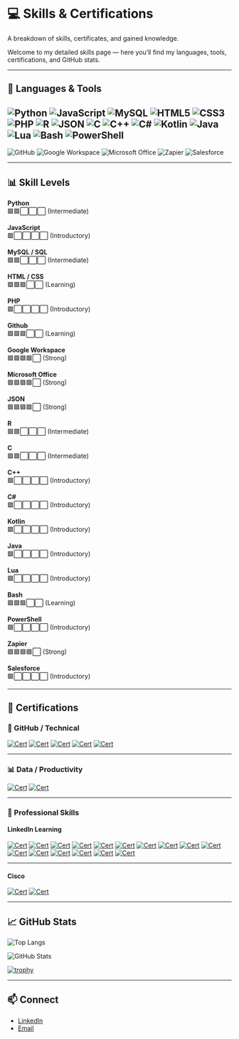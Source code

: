 # 💻 Skills & Certifications
A breakdown of skills, certificates, and gained knowledge.

Welcome to my detailed skills page — here you’ll find my languages, tools, certifications, and GitHub stats.

---

## 🚀 Languages & Tools

![Python](https://img.shields.io/badge/Python-3776AB?style=for-the-badge&logo=python&logoColor=white)
![JavaScript](https://img.shields.io/badge/JavaScript-F7DF1E?style=for-the-badge&logo=javascript&logoColor=black)
![MySQL](https://img.shields.io/badge/MySQL-005C84?style=for-the-badge&logo=mysql&logoColor=white)
![HTML5](https://img.shields.io/badge/HTML5-E34F26?style=for-the-badge&logo=html5&logoColor=white)
![CSS3](https://img.shields.io/badge/CSS3-1572B6?style=for-the-badge&logo=css3&logoColor=white)
![PHP](https://img.shields.io/badge/PHP-777BB4?style=for-the-badge&logo=php&logoColor=white)
![R](https://img.shields.io/badge/R-276DC3?style=for-the-badge&logo=r&logoColor=white)
![JSON](https://img.shields.io/badge/JSON-000000?style=for-the-badge&logo=json&logoColor=white)
![C](https://img.shields.io/badge/C-A8B9CC?style=for-the-badge&logo=c&logoColor=white)
![C++](https://img.shields.io/badge/C++-00599C?style=for-the-badge&logo=cplusplus&logoColor=white)
![C#](https://img.shields.io/badge/C%23-239120?style=for-the-badge&logo=csharp&logoColor=white)
![Kotlin](https://img.shields.io/badge/Kotlin-0095D5?style=for-the-badge&logo=kotlin&logoColor=white)
![Java](https://img.shields.io/badge/Java-007396?style=for-the-badge&logo=java&logoColor=white)
![Lua](https://img.shields.io/badge/Lua-2C2D72?style=for-the-badge&logo=lua&logoColor=white)
![Bash](https://img.shields.io/badge/Bash-4EAA25?style=for-the-badge&logo=gnu-bash&logoColor=white)
![PowerShell](https://img.shields.io/badge/PowerShell-5391FE?style=for-the-badge&logo=powershell&logoColor=white)
---
![GitHub](https://img.shields.io/badge/GitHub-181717?style=for-the-badge&logo=github&logoColor=white)
![Google Workspace](https://img.shields.io/badge/Google%20Workspace-4285F4?style=for-the-badge&logo=google&logoColor=white)
![Microsoft Office](https://img.shields.io/badge/Microsoft_Office-D83B01?style=for-the-badge&logo=microsoft-office&logoColor=white)
![Zapier](https://img.shields.io/badge/Zapier-FF4A00?style=for-the-badge&logo=zapier&logoColor=white)
![Salesforce](https://img.shields.io/badge/Salesforce-00A1E0?style=for-the-badge&logo=salesforce&logoColor=white)

---

## 📊 Skill Levels

**Python**  
🟩🟩⬜⬜⬜ (Intermediate)  

**JavaScript**  
🟩⬜⬜⬜⬜ (Introductory)  

**MySQL / SQL**  
🟩🟩⬜⬜⬜ (Intermediate)  

**HTML / CSS**  
🟩🟩🟩⬜⬜ (Learning)  

**PHP**  
🟩⬜⬜⬜⬜ (Introductory)  

**Github**  
🟩🟩🟩⬜⬜ (Learning)  

**Google Workspace**  
🟩🟩🟩🟩⬜ (Strong)  

**Microsoft Office**  
🟩🟩🟩🟩⬜ (Strong)  

**JSON**  
🟩🟩🟩🟩⬜ (Strong)  

**R**  
🟩🟩⬜⬜⬜ (Intermediate)  

**C**  
🟩🟩⬜⬜⬜ (Intermediate)  

**C++**  
🟩⬜⬜⬜⬜ (Introductory)  

**C#**  
🟩⬜⬜⬜⬜ (Introductory)  

**Kotlin**  
🟩⬜⬜⬜⬜ (Introductory)  

**Java**  
🟩⬜⬜⬜⬜ (Introductory)  

**Lua**  
🟩⬜⬜⬜⬜ (Introductory)  

**Bash**  
🟩🟩🟩⬜⬜ (Learning)  

**PowerShell**  
🟩⬜⬜⬜⬜ (Introductory)  

**Zapier**  
🟩🟩🟩🟩⬜ (Strong)  

**Salesforce**  
🟩⬜⬜⬜⬜ (Introductory)  

---

## 📜 Certifications

### 🐙 GitHub / Technical
[![Cert](https://img.shields.io/badge/GitHub-Career_Essentials_Professional_Certificate-blue?logo=github)]()
[![Cert](https://img.shields.io/badge/LinkedIn-Practical_GitHub_Code_Search-blue?logo=linkedin)]()
[![Cert](https://img.shields.io/badge/LinkedIn-Practical_GitHub_Actions-blue?logo=linkedin)]()
[![Cert](https://img.shields.io/badge/LinkedIn-Practical_GitHub_Copilot-blue?logo=linkedin)]()
[![Cert](https://img.shields.io/badge/LinkedIn-Practical_GitHub_Project_Management-blue?logo=linkedin)]()


---

### 📊 Data / Productivity
[![Cert](https://img.shields.io/badge/LinkedIn-Google_Sheets_Advanced_Formulas-blue?logo=linkedin)]()
[![Cert](https://img.shields.io/badge/LinkedIn-Excel_Essential_Training_(365)-blue?logo=linkedin)]()

---

### 🌟 Professional Skills

#### LinkedIn Learning
[![Cert](https://img.shields.io/badge/LinkedIn-The_Six_Morning_Habits_of_High_Performers-blue?logo=linkedin)]()
[![Cert](https://img.shields.io/badge/LinkedIn-Decision_Making_Strategies-blue?logo=linkedin)]()
[![Cert](https://img.shields.io/badge/LinkedIn-Develop_Interpersonal_Skills_for_Inclusive_Workplaces-blue?logo=linkedin)]()
[![Cert](https://img.shields.io/badge/LinkedIn-Getting_Organized_for_Peak_Performance-blue?logo=linkedin)]()
[![Cert](https://img.shields.io/badge/LinkedIn-Giving_and_Receiving_Feedback-blue?logo=linkedin)]()
[![Cert](https://img.shields.io/badge/LinkedIn-Harnessing_Change_to_Unleash_Your_Potential-blue?logo=linkedin)]()
[![Cert](https://img.shields.io/badge/LinkedIn-Adaptable_Employee_during_Change-blue?logo=linkedin)]()
[![Cert](https://img.shields.io/badge/LinkedIn-How_to_Learn_Faster-blue?logo=linkedin)]()
[![Cert](https://img.shields.io/badge/LinkedIn-Organize_Your_Time_and_Life-blue?logo=linkedin)]()
[![Cert](https://img.shields.io/badge/LinkedIn-Sell_on_Value_Not_Price-blue?logo=linkedin)]()
[![Cert](https://img.shields.io/badge/LinkedIn-Learning_Agility-blue?logo=linkedin)]()
[![Cert](https://img.shields.io/badge/LinkedIn-Learning_Design_Thinking-blue?logo=linkedin)]()
[![Cert](https://img.shields.io/badge/LinkedIn-Mastering_Communications_as_a_Leader-blue?logo=linkedin)]()
[![Cert](https://img.shields.io/badge/LinkedIn-Problem_Solving_Techniques-blue?logo=linkedin)]()
[![Cert](https://img.shields.io/badge/LinkedIn-Managing%20Your%20Time%20Tips-blue?logo=linkedin)]()
[![Cert](https://img.shields.io/badge/LinkedIn-Success_Habits-blue?logo=linkedin)]()

---

#### Cisco
[![Cert](https://img.shields.io/badge/Cisco-Computer_Hardware_Basics-blue?logo=cisco)](https://www.credly.com/earner/earned/badge/4fca1bba-e119-4267-9e09-82fd5a13d70b)
[![Cert](https://img.shields.io/badge/Cisco-Operating_Systems_Basics-blue?logo=cisco)](https://www.credly.com/earner/earned/badge/1df226c1-c45b-4deb-a6cf-271d8dfc29e1)

---

## 📈 GitHub Stats

![Top Langs](https://github-readme-stats.vercel.app/api/top-langs/?username=TechLab-JD&layout=compact&theme=tokyonight)  

![GitHub Stats](https://github-readme-stats.vercel.app/api?username=TechLab-JD&show_icons=true&theme=tokyonight)  

[![trophy](https://github-profile-trophy.vercel.app/?username=TechLab-JD&theme=onedark)](https://github.com/ryo-ma/github-profile-trophy)

---

## 📫 Connect
- [LinkedIn](https://www.linkedin.com/in/jordan-dorman-8a57b2107)  
- [Email](mailto:techlab.jd@gmail.com)
